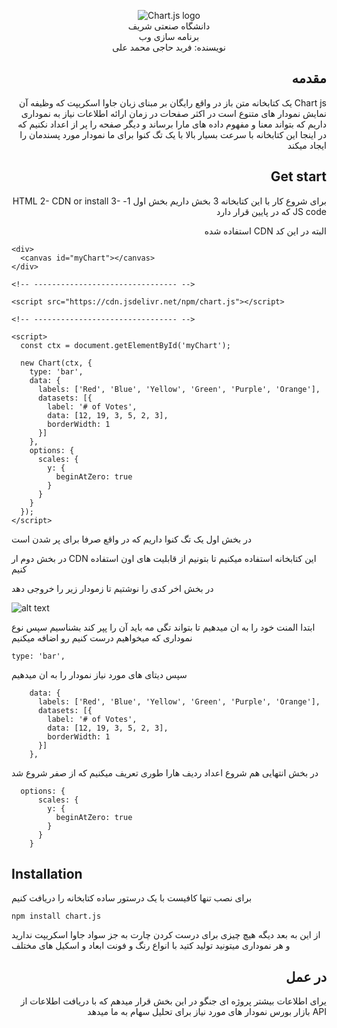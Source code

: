 <p align="center">
    <img src="https://www.chartjs.org/media/logo-title.svg" alt="Chart.js logo">
    <br/>
 دانشگاه صنعتی شریف
    <br/>
    برنامه سازی وب
    <br/>
نویسنده: فربد حاجی محمد علی 
 

<div dir="rtl">

## مقدمه 
   Chart js یک کتابخانه متن باز در واقع رایگان بر مبنای زبان جاوا اسکریپت که وظیفه آن نمایش نمودار های متنوع است در اکثر صفحات در زمان ارائه اطلاعات نیاز به نموداری داریم که بتواند معنا و مفهوم داده های مارا برساند و دیگر صفحه را پر از اعداد نکنیم که در اینجا این کتابخانه با سرعت بسیار بالا با یک تگ کنوا برای ما نمودار مورد پسندمان را ایجاد میکند




## Get start
برای شروع کار با این کتابخانه 3 بخش داریم بخش اول 
1-	HTML
2-	 CDN or install
3-	JS code
که در پایین قرار دارد

البته در این کد CDN استفاده شده


<div dir="ltr">

```
<div>
  <canvas id="myChart"></canvas>
</div>

<!-- -------------------------------- -->

<script src="https://cdn.jsdelivr.net/npm/chart.js"></script>

<!-- -------------------------------- -->

<script>
  const ctx = document.getElementById('myChart');

  new Chart(ctx, {
    type: 'bar',
    data: {
      labels: ['Red', 'Blue', 'Yellow', 'Green', 'Purple', 'Orange'],
      datasets: [{
        label: '# of Votes',
        data: [12, 19, 3, 5, 2, 3],
        borderWidth: 1
      }]
    },
    options: {
      scales: {
        y: {
          beginAtZero: true
        }
      }
    }
  });
</script>
```

در بخش اول
 یک تگ کنوا داریم که در واقع صرفا برای پر شدن است

در بخش دوم
ار CDN  این کتابخانه استفاده میکنیم تا بتونیم از قابلیت های اون استفاده کنیم

در بخش اخر 
کدی را نوشتیم تا زمودار زیر را خروجی دهد

![alt text](image.png)

ابتدا المنت خود را به ان میدهیم تا بتواند تگی مه باید آن را پپر کند بشناسیم
سپس نوع  نموداری که میخواهیم درست کنیم رو اضافه میکنیم

```
type: 'bar',
```
سپس دیتای های مورد نیاز نمودار را به ان میدهیم 

```
    data: {
      labels: ['Red', 'Blue', 'Yellow', 'Green', 'Purple', 'Orange'],
      datasets: [{
        label: '# of Votes',
        data: [12, 19, 3, 5, 2, 3],
        borderWidth: 1
      }]
    },
```
در بخش انتهایی هم شروع اعداد ردیف هارا طوری تعریف میکنیم که از صفر شروع شد 

```
  options: {
      scales: {
        y: {
          beginAtZero: true
        }
      }
    }

```

## Installation

برای نصب تنها کافیست با یک درستور ساده کتابخانه را دریافت کنیم

```
npm install chart.js

```

از این به بعد دیگه هیچ چیزی برای درست کردن چارت به جز سواد جاوا اسکریپت ندارید و هر نموداری میتونید تولید کتید با انواع رنگ و فونت ابعاد و اسکیل های مختلف

</div>

## در عمل
 
 یرای اطلاعات بیشتر پروژه ای 
 جنگو در این بخش قرار میدهم که با دریافت اطلاعات از API 
 بازار بورس
 نمودار های مورد نیاز برای تحلیل سهام به ما میدهد
 
